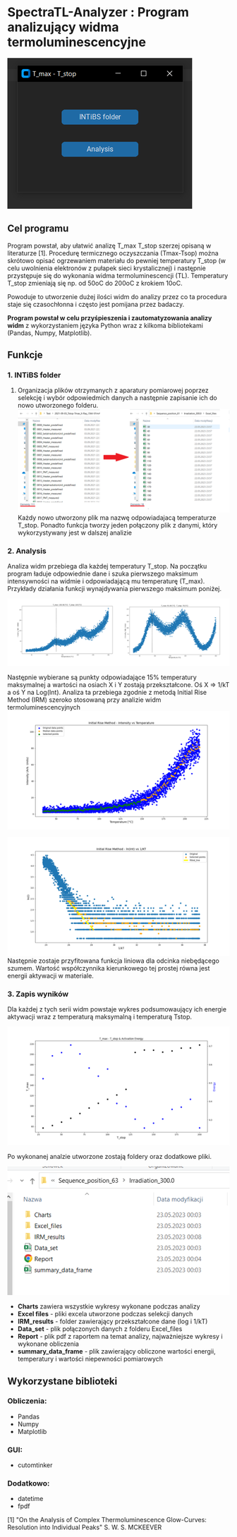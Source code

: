 # SpectraTL-Analyzer : Program analizujący widma termoluminescencyjne 
![](https://github.com/SCiesla/SpectraTL-Analyzer/blob/main/images/Start.png)
## Cel programu

Program powstał, aby ułatwić analizę T_max T_stop szerzej opisaną w literaturze [1]. Procedurę termicznego oczyszczania (Tmax-Tsop) można skrótowo opisać ogrzewaniem materiału do pewniej temperatury T_stop (w celu uwolnienia elektronów z pułapek sieci krystalicznej) i następnie przystępuje się do wykonania widma termoluminescencji (TL). Temperatury T_stop zmieniają się np. od 50oC do 200oC z krokiem 10oC. 

Powoduje to utworzenie dużej ilości widm do analizy przez co ta procedura staje się czasochłonna i często jest pomijana przez badaczy. 

**Program powstał w celu przyśpieszenia i zautomatyzowania analizy widm** z wykorzystaniem języka Python wraz z kilkoma bibliotekami (Pandas, Numpy, Matplotlib). 

## Funkcje
### 1. INTiBS folder
1. Organizacja plików otrzymanych z aparatury pomiarowej poprzez selekcję i wybór odpowiedmich danych a następnie zapisanie ich do nowo utworzonego folderu.   
![](https://github.com/SCiesla/SpectraTL-Analyzer/blob/main/images/func1.png)
Każdy nowo utworzony plik ma nazwę odpowiadajacą temperaturze T_stop. 
Ponadto funkcja tworzy jeden połączony plik z danymi, który wykorzystywany jest w dalszej analizie


### 2. Analysis

Analiza widm przebiega dla każdej temperatury T_stop. Na początku program ładuje odpowiednie dane i szuka pierwszego maksimum intensywności na widmie i odpowiadającą mu temperaturę (T_max). Przykłady działania funkcji wynajdywania pierwszego maksimum poniżej. 

![](https://github.com/SCiesla/SpectraTL-Analyzer/blob/main/images/T_stop__120_TSTOP.png)

Następnie wybierane są punkty odpowiadające 15% temperatury maksymalnej a wartości na osiach X i Y zostają przekształcone. Oś X => 1/kT a oś Y na Log(Int). Analiza ta przebiega zgodnie z metodą Initial Rise Method (IRM) szeroko stosowaną przy analizie widm termoluminescencyjnych 
![](https://github.com/SCiesla/SpectraTL-Analyzer/blob/main/images/T_stop__170_IRM_TI.png)

![](https://github.com/SCiesla/SpectraTL-Analyzer/blob/main/images/T_stop__200_IRM_lnkT.png)
Następnie zostaje przyfitowana funkcja liniowa dla odcinka niebędącego szumem. Wartość współczynnika kierunkowego tej prostej równa jest energii aktywacji w materiale. 

### 3. Zapis wyników

Dla każdej z tych serii widm powstaje wykres podsumowaujący ich energie aktywacji wraz z temperaturą maksymalną i temperaturą Tstop. 

![](https://github.com/SCiesla/SpectraTL-Analyzer/blob/main/images/TmaxTstopEnergy.png)

Po wykonanej analzie utworzone zostają foldery oraz dodatkowe pliki. 

![](https://github.com/SCiesla/SpectraTL-Analyzer/blob/main/images/folder_prez.PNG)
 - **Charts** zawiera wszystkie wykresy wykonane podczas analizy
 - **Excel files** - pliki excela utworzone podczas selekcji danych
 - **IRM_results** - folder zawierający przekształcone dane (log i 1/kT) 
 - **Data_set** - plik połączonych danych z folderu Excel_files
 - **Report** - plik pdf z raportem na temat analizy, najważniejsze wykresy i wykonane obliczenia 
 - **summary_data_frame** - plik zawierający obliczone wartości energii, temperatury i wartości niepewności pomiarowych 

## Wykorzystane biblioteki 

### Obliczenia:
- Pandas
- Numpy
- Matplotlib

### GUI: 
- cutomtinker 

### Dodatkowo: 

- datetime 
- fpdf

[1] "On the Analysis of Complex Thermoluminescence Glow-Curves: Resolution into Individual Peaks" S. W. S. MCKEEVER



